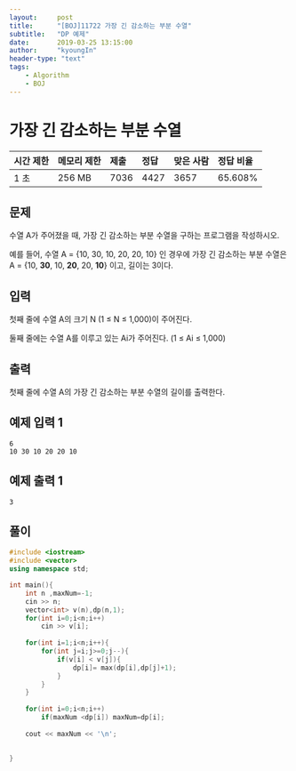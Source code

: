 ```yaml
---
layout:     post
title:      "[BOJ]11722 가장 긴 감소하는 부분 수열"
subtitle:   "DP 예제"
date:       2019-03-25 13:15:00
author:     "kyoungIn"
header-type: "text"
tags:
    - Algorithm
    - BOJ
---
```

# 가장 긴 감소하는 부분 수열

| 시간 제한 | 메모리 제한 | 제출 | 정답 | 맞은 사람 | 정답 비율 |
| :-------- | :---------- | :--- | :--- | :-------- | :-------- |
| 1 초      | 256 MB      | 7036 | 4427 | 3657      | 65.608%   |

## 문제

수열 A가 주어졌을 때, 가장 긴 감소하는 부분 수열을 구하는 프로그램을 작성하시오.

예를 들어, 수열 A = {10, 30, 10, 20, 20, 10} 인 경우에 가장 긴 감소하는 부분 수열은 A = {10, **30**, 10, **20**, 20, **10**}  이고, 길이는 3이다.

## 입력

첫째 줄에 수열 A의 크기 N (1 ≤ N ≤ 1,000)이 주어진다.

둘째 줄에는 수열 A를 이루고 있는 Ai가 주어진다. (1 ≤ Ai ≤ 1,000)

## 출력

첫째 줄에 수열 A의 가장 긴 감소하는 부분 수열의 길이를 출력한다.

## 예제 입력 1 

```
6
10 30 10 20 20 10
```

## 예제 출력 1 

```
3
```



## 풀이 

```cpp
#include <iostream>
#include <vector>
using namespace std;

int main(){
    int n ,maxNum=-1;
    cin >> n;
    vector<int> v(n),dp(n,1);
    for(int i=0;i<n;i++)
        cin >> v[i];
    
    for(int i=1;i<n;i++){
        for(int j=i;j>=0;j--){
            if(v[i] < v[j]){
                dp[i]= max(dp[i],dp[j]+1);
            }
        }
    }
    
    for(int i=0;i<n;i++)
        if(maxNum <dp[i]) maxNum=dp[i];
    
    cout << maxNum << '\n';
    
    
}

```


